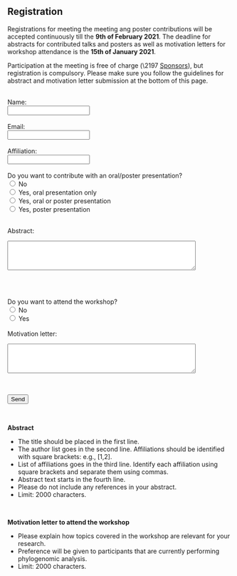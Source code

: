 ## Registration

Registrations for meeting the meeting ang poster contributions will be accepted continuously till the **9th of February 2021**.  The deadline for abstracts for contributed talks and posters as well as motivation letters for workshop attendance is the **15th of January 2021**.

Participation at the meeting is free of charge (\2197 [Sponsors](funding.md)), but registration is compulsory. 
Please make sure you follow the guidelines for abstract and motivation letter submission at the bottom of this page.

<form name="submit-to-google-sheet" id="form" onSubmit="alert('Thanks for your registration! We will check your submitted data and send you a confimatory email.');">
  <br>
  Name:<br>
  <input type="text" name="name" value="">
  <br><br>
  Email:<br>
  <input type="text" name="email" value="">
  <br><br>
  Affiliation:<br>
  <input type="text" name="affiliation" value="">
  <br><br>
  Do you want to contribute with an oral/poster presentation? <br>
  <input type="radio" name="question1" value="1"> No <br>
  <input type="radio" name="question1" value="2"> Yes, oral presentation only <br>
  <input type="radio" name="question1" value="3"> Yes, oral or poster presentation <br>
  <input type="radio" name="question1" value="4"> Yes, poster presentation <br><br>

  Abstract:<br>
  <textarea rows="4" cols="50" maxlength="2000" name="abstract"></textarea>
  <br><br>

  Do you want to attend the workshop? <br>
  <input type="radio" name="question2" value="1"> No <br>
  <input type="radio" name="question2" value="2"> Yes <br><br>
  Motivation letter:<br>
  <textarea rows="4" cols="50"  maxlength="2000"  name="letter"></textarea>

  <br><br>
  <button type="submit">Send</button>
</form> 
<br>

<script>
  const scriptURL = 'https://script.google.com/macros/s/AKfycbyJClSf277gOQYgH2cxLkYSe6uXDj_1AE-Zl-0qc5YY4KEpOjJo/exec'
  const form = document.forms['submit-to-google-sheet']

  form.addEventListener('submit', e => {
    e.preventDefault()
    fetch(scriptURL, { method: 'POST', body: new FormData(form)})
      .then(response => console.log('Success!', response))
      .catch(error => console.error('Error!', error.message))
  })
</script>

**Abstract**
* The title should be placed in the first line.
* The author list goes in the second line. Affiliations should be identified with square brackets: e.g., [1,2].
* List of affiliations goes in the third line. Identify each affiliation using square brackets and separate them using commas.
* Abstract text starts in the fourth line.
* Please do not include any references in your abstract. 
* Limit: 2000 characters.

<br>

**Motivation letter to attend the workshop**
* Please explain how topics covered in the workshop are relevant for your research.
* Preference will be given to participants that are currently performing phylogenomic analysis. 
* Limit: 2000 characters.